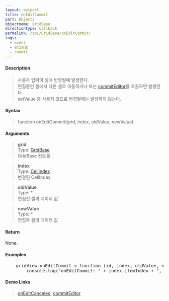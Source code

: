 ```yaml
---
layout: apipost
title: onEditCommit
part: Objects
objectname: GridBase
directiontype: Callback
permalink: /api/GridBase/onEditCommit/
tags:
  - event
  - 편집완료
  - commit
---
```



#### Description

> 사용자 입력이 셀에 반영될때 발생한다.  
> 편집중인 셀에서 다른 셀로 이동하거나 또는 [commitEditor](/api/GridBase/commitEditor)를 호출하면 발생한다.  
> setValue 등 사용자 코드로 변경될때는 발생하지 않는다.  

#### Syntax

> function onEditCommit(grid, index, oldValue, newValue)   

#### Arguments

> **grid**  
> Type: [GridBase](/api/GridBase/)  
> GridBase 컨트롤  

> **index**  
> Type:  [CellIndex](/api/types/CellIndex/)  
> 변경된 CellIndex  

> **oldValue**  
> Type: *  
> 편집전 셀의 데이터 값  

> **newValue**  
> Type: *  
> 편집후 셀의 데이터 값  

#### Return

None.

#### Examples 

<pre class="prettyprint">
    gridView.onEditCommit = function (id, index, oldValue, newValue) {
        console.log("onEditCommit: " + index.itemIndex + ", " + index.column + ", " + oldValue + " => " + newValue);   
</pre>

#### Demo Links
> [onEditCanceled](/api/GridBase/onEditCanceled), [commitEditor](/api/GridBase/commitEditor)